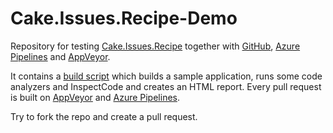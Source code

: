 # Cake.Issues.Recipe-Demo

Repository for testing [Cake.Issues.Recipe] together with [GitHub], [Azure Pipelines] and [AppVeyor].

It contains a [build script] which builds a sample application, runs some code analyzers and InspectCode and
creates an HTML report.
Every pull request is built on [AppVeyor](https://ci.appveyor.com/project/pascalberger/cake-issues-recipe-demo) and
[Azure Pipelines](https://dev.azure.com/pberger/Cake.Issues.Recipe-Demo/_build?definitionId=10&_a=summary).

Try to fork the repo and create a pull request.

[Cake.Issues.Recipe]: https://cake-contrib.github.io/Cake.Issues.Website
[GitHub]: https://github.com/
[Azure Pipelines]: https://azure.microsoft.com/en-us/services/devops/pipelines/
[AppVeyor]: https://www.appveyor.com/
[build script]: https://dev.azure.com/pberger/_git/Cake.Issues.Recipe-Demo?path=%2FREADME.md&version=GBmaster